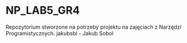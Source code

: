 # NP_LAB5_GR4
Repozytorium stworzone na potrzeby projektu na zajęciach z Narzędzi Programistycznych. 
jakubsbl - Jakub Sobol
